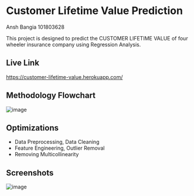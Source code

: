 
# Customer Lifetime Value Prediction

Ansh Bangia 101803628

This project is designed to predict the CUSTOMER LIFETIME VALUE of four wheeler insurance company using Regression Analysis.

## Live Link

https://customer-lifetime-value.herokuapp.com/

  
## Methodology Flowchart

![image](https://user-images.githubusercontent.com/68856038/140651638-4108594e-13d9-4c9f-be75-2c4c2616bc9c.png)
  
## Optimizations

* Data Preprocessing, Data Cleaning
* Feature Engineering, Outlier Removal
* Removing Multicollinearity

  
## Screenshots

![image](https://user-images.githubusercontent.com/68856038/140651665-56abc176-5605-4759-bbee-0df571ae0e9a.png)

  

